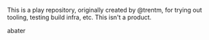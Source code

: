 This is a play repository, originally created by @trentm, for trying out
tooling, testing build infra, etc. This isn't a product.

abater
